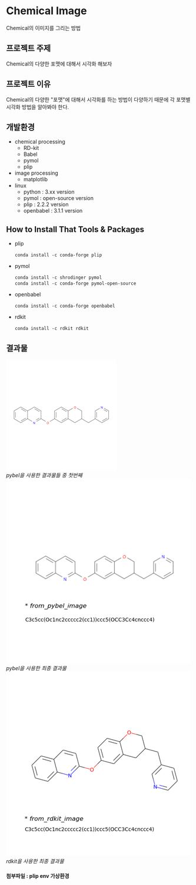 # Chemical Image
Chemical의 이미지를 그리는 방법

## 프로젝트 주제
Chemical의 다양한 포맷에 대해서 시각화 해보자

## 프로젝트 이유
Chemical의 다양한 "포맷"에 대해서 시각화를 하는 방법이 다양하기 때문에 각 포맷별 시각화 방법을 알아봐야 한다.

## 개발환경
* chemical processing
    * RD-kit
    * Babel
    * pymol
    * plip
* image processing    
    * matplotlib
* linux
    * python : 3.xx version
    * pymol : open-source version
    * plip : 2.2.2 version
    * openbabel : 3.1.1 version
    
## How to Install That Tools & Packages
* plip
  
  ```linux
  conda install -c conda-forge plip
  ```
* pymol
    ```linux
  conda install -c shrodinger pymol
  conda install -c conda-forge pymol-open-source
    ```
* openbabel
    ```linux
  conda install -c conda-forge openbabel
  ```
 * rdkit
   ```linux
   conda install -c rdkit rdkit
   ```

## 결과물
![](./bins/images/from_pybel_image.raw.png)   
*pybel을 사용한 결과물들 중 첫번째*   
![](./bins/images/from_pybel_image.png)   
*pybel을 사용한 최종 결과물*   
![](./bins/images/from_rdkit_image.png)   
*rdkit을 사용한 최종 결과물*


#### 첨부파일 : plip env 가상환경
